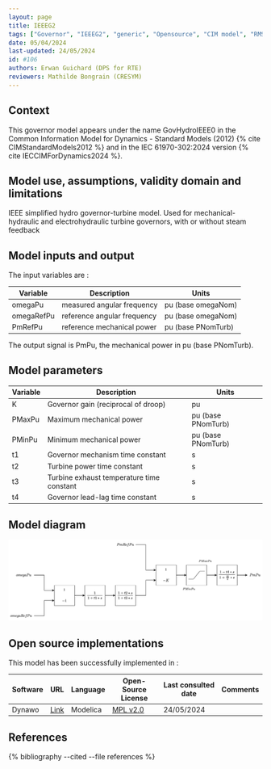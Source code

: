 ```yaml
---
layout: page
title: IEEEG2
tags: ["Governor", "IEEEG2", "generic", "Opensource", "CIM model", "RMS", "phasor", "MRL4", "Single phase", "GovHydroIEEE0", "IEC", "dynawo", "#106"]
date: 05/04/2024
last-updated: 24/05/2024
id: #106
authors: Erwan Guichard (DPS for RTE)
reviewers: Mathilde Bongrain (CRESYM)
---
```


## Context

This governor model appears under the name GovHydroIEEE0 in the Common Information Model for Dynamics - Standard Models (2012) {% cite CIMStandardModels2012 %} and in the IEC 61970-302:2024 version {% cite IECCIMForDynamics2024 %}.

## Model use, assumptions, validity domain and limitations

IEEE simplified hydro governor-turbine model. Used for mechanical-hydraulic and electrohydraulic turbine governors, with or without steam feedback

## Model inputs and output

The input variables are :

| Variable | Description | Units |
|-----------|--------------| ------|
|omegaPu |measured angular frequency | pu (base omegaNom)|
|omegaRefPu |reference angular frequency |pu (base omegaNom)|
|PmRefPu |reference mechanical power |pu (base PNomTurb)|

The output signal is PmPu, the mechanical power in pu (base PNomTurb).

## Model parameters

| Variable | Description | Units |
|-----------|--------------| ------|
|K |Governor gain (reciprocal of droop) |pu|
|PMaxPu |Maximum mechanical power |pu (base PNomTurb)|
|PMinPu |Minimum mechanical power |pu (base PNomTurb)|
|t1 |Governor mechanism time constant |s|
|t2 |Turbine power time constant |s|
|t3 |Turbine exhaust temperature time constant |s|
|t4 |Governor lead-lag time constant |s|

## Model diagram

<img src="/pages/models/regulations/governor/IEEEG2/IEEEG2.drawio.svg" alt="IEEEG2 diagram">

## Open source implementations

This model has been successfully implemented in :

| Software      | URL | Language | Open-Source License | Last consulted date | Comments |
| ------------- | --- | -------- | ------------------- | ------------------- | -------- |
| Dynawo | [Link](https://github.com/dynawo/dynawo) | Modelica | [MPL v2.0](https://www.mozilla.org/en-US/MPL/2.0/)  | 24/05/2024 |  |

## References

{% bibliography --cited --file references  %}
